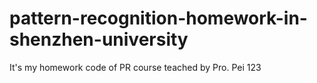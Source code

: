 # pattern-recognition-homework-in-shenzhen-university
It's my homework code of PR course teached by Pro. Pei
123
